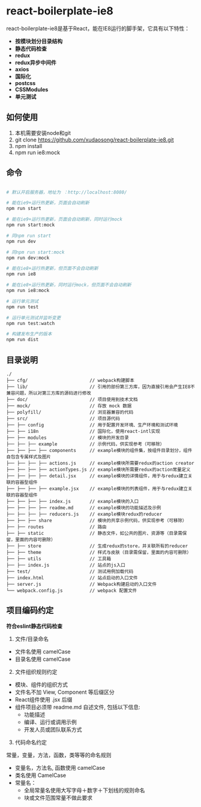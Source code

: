 # react-boilerplate-ie8

react-boilerplate-ie8是基于React，能在IE8运行的脚手架，它具有以下特性：

* **按模块划分目录结构**
* **静态代码检查**
* **redux**
* **redux异步中间件**
* **axios**
* **国际化**
* **postcss**
* **CSSModules**
* **单元测试**

## 如何使用
1. 本机需要安装node和git
3. git clone https://github.com/xudaosong/react-boilerplate-ie8.git
4. npm install
5. npm run ie8:mock

## 命令

```bash

# 默认开启服务器，地址为 ：http://localhost:8080/

# 能在ie9+运行热更新，页面会自动刷新
npm run start

# 能在ie9+运行热更新，页面会自动刷新，同时运行mock
npm run start:mock

# 同npm run start
npm run dev

# 同npm run start:mock
npm run dev:mock

# 能在ie8+运行热更新，但页面不会自动刷新
npm run ie8

# 能在ie8+运行热更新，同时运行mock，但页面不会自动刷新
npm run ie8:mock

# 运行单元测试
npm run test

# 运行单元测试并监听变更
npm run test:watch

# 构建发布生产的版本
npm run dist

```

## 目录说明

```
./
├── cfg/                       // webpack构建脚本
├── lib/                       // 引用的部份第三方库，因为直接引用会产生IE8不兼容问题，所以对第三方库的源码进行修改
├── doc/                       // 项目使用到技术文档
├── mock/                      // 存放 mock 数据
├── polyfill/                  // 浏览器兼容的代码
├── src/                       // 项目源代码
├── ├── config                 // 用于配置开发环境、生产环境和测试环境
├── ├── i18n                   // 国际化，使用react-intl实现
├── ├── modules                // 模块的开发目录
├── ├── ├── example            // 示例代码，供实现参考（可移除）
├── ├── ├── ├── components     // example模块的组件集，按组件目录划分，组件自包含专属样式及图片
├── ├── ├── ├── actions.js     // example模块所需要redux的action creator
├── ├── ├── ├── actionTypes.js // example模块所需要redux的action常量定义
├── ├── ├── ├── detail.jsx     // example模块的详情组件，用于与redux建立关联的容器型组件
├── ├── ├── ├── example.jsx    // example模块的列表组件，用于与redux建立关联的容器型组件
├── ├── ├── ├── index.js       // example模块的入口
├── ├── ├── ├── readme.md      // example模块的功能描述及示例
├── ├── ├── ├── reducers.js    // example模块redux的reducer
├── ├── ├── share              // 模块的共享示例代码，供实现参考（可移除）
├── ├── routes                 // 路由
├── ├── static                 // 静态文件，如公共的图片、资源等（目录需保留，里面的内容可删除）
├── ├── store                  // 生成redux的store，并关联所有的reducer
├── ├── theme                  // 样式与皮肤（目录需保留，里面的内容可删除）
├── ├── utils                  // 工具箱
├── ├── index.js               // 站点的js入口
├── test/                      // 测试用例加载代码
├── index.html                 // 站点启动的入口文件
├── server.js                  // Webpack构建启动的入口文件
└── webpack.config.js          // webpack 配置文件
```

## 项目编码约定

**符合eslint静态代码检查**

1. 文件/目录命名
  * 文件名使用 camelCase
  * 目录名使用 camelCase

2. 文件组织规则约定
  * 模块、组件的组织方式
  * 文件名不加 View, Component 等后缀区分
  * React组件使用 .jsx 后缀
  * 组件项目必须带 readme.md 自述文件, 包括以下信息:
    - 功能描述
    - 编译、运行或调用示例
    - 开发人员或团队联系方式

3. 代码命名约定

  常量，变量，方法，函数，类等等的命名规则

  * 变量名，方法名, 函数使用 camelCase
  * 类名使用 CamelCase
  * 常量名：
    - 全局常量名使用大写字母＋数字＋下划线的规则命名
    - 块或文件范围常量不做此要求

